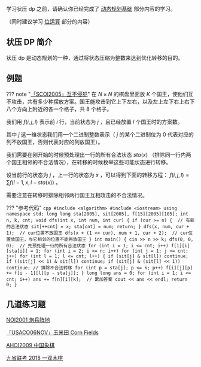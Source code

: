 学习状压 dp 之前，请确认你已经完成了 [动态规划基础](./basic.md) 部分内容的学习。

（同时建议学习 [位运算](../math/bit.md) 部分的内容）

## 状压 DP 简介

状压 dp 是动态规划的一种，通过将状态压缩为整数来达到优化转移的目的。

## 例题

??? note "[「SCOI2005」互不侵犯](https://loj.ac/problem/2153)"
    在 $N\times N$ 的棋盘里面放 $K$ 个国王，使他们互不攻击，共有多少种摆放方案。国王能攻击到它上下左右，以及左上左下右上右下八个方向上附近的各一个格子，共 $8$ 个格子。

我们用 $f(i,j,l)$ 表示前 $i$ 行，当前状态为 $j$ ，且已经放置 $l$ 个国王时的方案数。

其中 $j$ 这一维状态我们用一个二进制整数表示（ $j$ 的某个二进制位为 0 代表对应的列不放国王，否则代表对应的列放国王）。

我们需要在刚开始的时候预处理出一行的所有合法状态 $sta(x)$ （排除同一行内两个国王相邻的不合法情况），在转移的时候枚举这些可能状态进行转移。

设当前行的状态为 $j$ ，上一行的状态为 $x$ ，可以得到下面的转移方程： $f(i,j,l) = \sum f(i-1,x,l-sta(x))$ 。

需要注意在转移时排除相邻两行国王互相攻击的不合法情况。

??? "参考代码"
    ```cpp
    #include <algorithm>
    #include <iostream>
    using namespace std;
    long long sta[2005], sit[2005], f[15][2005][105];
    int n, k, cnt;
    void dfs(int x, int num, int cur) {
      if (cur >= n) {  // 有新的合法状态
        sit[++cnt] = x;
        sta[cnt] = num;
        return;
      }
      dfs(x, num, cur + 1);  // cur位置不放国王
      dfs(x + (1 << cur), num + 1,
          cur + 2);  // cur位置放国王，与它相邻的位置不能再放国王
    }
    int main() {
      cin >> n >> k;
      dfs(0, 0, 0);  // 先预处理一行的所有合法状态
      for (int i = 1; i <= cnt; i++) f[1][i][sta[i]] = 1;
      for (int i = 2; i <= n; i++)
        for (int j = 1; j <= cnt; j++)
          for (int l = 1; l <= cnt; l++) {
            if (sit[j] & sit[l]) continue;
            if ((sit[j] << 1) & sit[l]) continue;
            if (sit[j] & (sit[l] << 1)) continue;
            // 排除不合法转移
            for (int p = sta[j]; p <= k; p++) f[i][j][p] += f[i - 1][l][p - sta[j]];
          }
      long long ans = 0;
      for (int i = 1; i <= cnt; i++) ans += f[n][i][k];  // 累加答案
      cout << ans << endl;
      return 0;
    }
    ```

## 几道练习题

 [NOI2001 炮兵阵地](https://loj.ac/problem/10173) 

 [「USACO06NOV」玉米田 Corn Fields](https://www.luogu.com.cn/problem/P1879) 

 [AHOI2009 中国象棋](https://www.luogu.com.cn/problem/P2051) 

 [九省联考 2018 一双木棋](https://loj.ac/problem/2471) 
